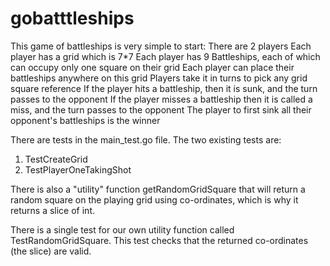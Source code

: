 # gobatttleships

This game of battleships is very simple to start:
There are 2 players
Each player has a grid which is 7*7
Each player has 9 Battleships, each of which can occupy only one square on their grid
Each player can place their battleships anywhere on this grid
Players take it in turns to pick any grid square reference
If the player hits a battleship, then it is sunk, and the turn passes to the opponent
If the player misses a battleship then it is called a miss, and the turn passes to the opponent
The player to first sink all their opponent's battleships is the winner

There are tests in the main_test.go file. The two existing tests are:
1. TestCreateGrid
2. TestPlayerOneTakingShot

There is also a "utility" function getRandomGridSquare that will return a random square on the playing grid using co-ordinates, which is why it returns a slice of int.

There is a single test for our own utility function called TestRandomGridSquare. This test checks that the returned co-ordinates (the slice) are valid.
